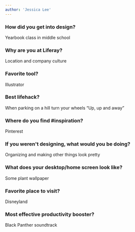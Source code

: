 ```yaml
---
author: 'Jessica Lee'
---
```


### How did you get into design?

Yearbook class in middle school

### Why are you at Liferay?

Location and company culture

### Favorite tool?

Illustrator

### Best lifehack?

When parking on a hill turn your wheels “Up, up and away”

### Where do you find #inspiration?

Pinterest

### If you weren't designing, what would you be doing?

Organizing and making other things look pretty

### What does your desktop/home screen look like?

Some plant wallpaper

### Favorite place to visit?

Disneyland

### Most effective productivity booster?

Black Panther soundtrack
